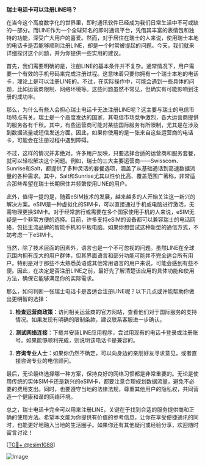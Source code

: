 **瑞士电话卡可以注册LINE吗？**

在当今这个高度数字化的世界里，即时通讯软件已经成为我们日常生活中不可或缺的一部分。而LINE作为一个全球知名的即时通讯平台，凭借其丰富的表情包和独特的功能，深受广大用户的喜爱。然而，对于居住在瑞士的人来说，使用瑞士本地的电话卡是否能够顺利注册LINE，却是一个时常被提起的问题。今天，我们就来详细探讨这个问题，并为你提供一些实用的建议。

首先，我们需要明确的是，注册LINE的基本条件并不复杂。通常情况下，用户需要一个有效的手机号码来完成注册过程。这意味着只要你拥有一个瑞士本地的电话卡，理论上是可以注册LINE的。不过，在实际操作中，可能会遇到一些具体的问题，比如运营商限制、网络环境等。这些问题虽然不常见，但确实有可能影响到注册的成功率。

那么，为什么有些人会担心瑞士电话卡无法注册LINE呢？这主要与瑞士的电信市场特点有关。瑞士是一个高度发达的国家，其电信市场竞争激烈，各大运营商提供的服务各有千秋。其中，有些运营商可能对某些国际服务有所限制，尤其是在涉及到数据流量或短信发送方面。因此，如果你使用的是一张来自这些运营商的电话卡，可能会在注册过程中遇到障碍。

不过，这样的情况并非绝对。许多用户反映，只要选择合适的运营商和服务套餐，就可以轻松解决这个问题。例如，瑞士的三大主要运营商——Swisscom、Sunrise和Salt，都提供了多种灵活的套餐选项，涵盖了从基础通话到高速数据流量的各种需求。其中，Salt和Sunrise尤其以性价比高、覆盖范围广著称，非常适合那些希望在瑞士长期居住并频繁使用LINE的用户。

此外，值得一提的是，随着eSIM技术的发展，越来越多的人开始关注这一新兴的解决方案。eSIM是一种虚拟化的SIM卡，可以直接通过手机或电脑进行激活，无需物理更换SIM卡。对于经常旅行或需要在多个国家使用手机的人来说，eSIM无疑是一个非常方便的选择。目前，许多支持eSIM的设备都可以兼容瑞士的电话网络，包括主流品牌的智能手机和平板电脑。如果你想尝试这种新型的通信方式，不妨考虑一下eSIM卡。

当然，除了技术层面的因素外，语言也是一个不可忽视的问题。虽然LINE在全球范围内拥有庞大的用户群体，但其界面语言和部分功能可能并不完全适合所有用户。特别是对于那些不太熟悉英语或其他常用语言的用户来说，可能会感到有些不便。因此，在决定是否注册LINE之前，最好先了解清楚该应用的具体功能和使用方法，确保它能够满足你的实际需求。

那么，如何判断一张瑞士电话卡是否适合注册LINE呢？以下几点或许能帮助你做出更明智的选择：

1. **检查运营商政策**：访问相关运营商的官方网站，查看他们对于国际服务的支持情况。如果发现有明确的限制条款，建议联系客服进一步确认。
   
2. **测试网络连接**：下载并安装LINE应用程序，尝试用现有的电话卡登录或注册账号。如果能够顺利完成，则说明该电话卡是兼容的。

3. **咨询专业人士**：如果你仍然不确定，可以向身边的亲朋好友寻求意见，或者直接咨询专业的电信顾问。

最后，无论最终选择哪一种方案，保持良好的网络习惯都是非常重要的。无论是使用传统的实体SIM卡还是新兴的eSIM卡，都要注意合理规划数据流量，避免不必要的费用支出。同时，也要遵守当地的法律法规，尊重其他用户的隐私权，共同营造一个健康和谐的网络环境。

总之，瑞士电话卡完全可以用来注册LINE，关键在于找到合适的服务提供商和正确的使用方法。希望本文能为你提供有价值的参考信息，让你在享受便捷通讯的同时，也能更好地融入当地的生活圈子。如果你还有其他疑问或经验分享，欢迎随时留言讨论！

[[TG💪+ @esim1088](https://t.me/s/esim1088)]  

![Image](https://i.postimg.cc/4NQfJmqS/Snipaste-2025-05-13-00-14-12.png)